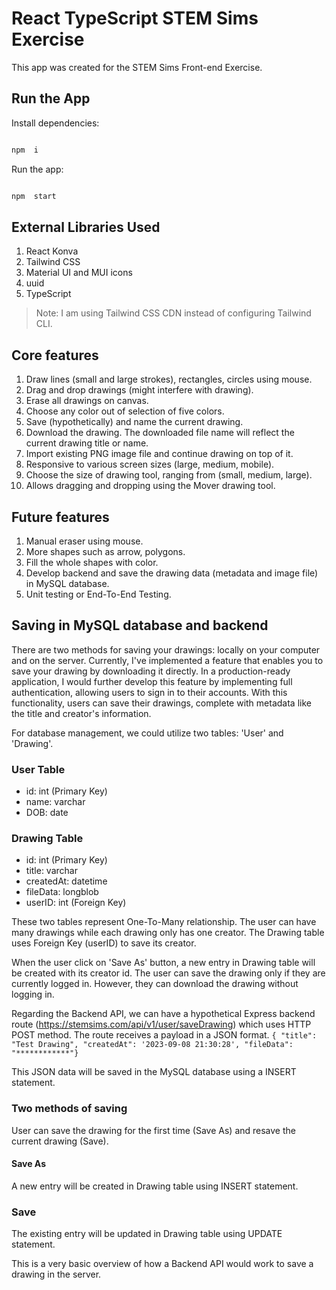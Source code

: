
# React TypeScript STEM Sims Exercise

 This app was created for the STEM Sims Front-end Exercise.

## Run the App

Install dependencies:
```bash

npm  i

```
Run the app:

```bash

npm  start

```
## External Libraries Used

 1. React Konva
 2. Tailwind CSS
 3. Material UI and MUI icons
 4. uuid
 5. TypeScript

> Note: I am using Tailwind CSS CDN instead of configuring Tailwind CLI.

## Core features

 1. Draw lines (small and large strokes), rectangles, circles using mouse.
 2. Drag and drop drawings (might interfere with drawing).
 2. Erase all drawings on canvas.
 3. Choose any color out of selection of five colors.
 4. Save (hypothetically) and name the current drawing.
 5. Download the drawing. The downloaded file name will reflect the current drawing title or name.
 6. Import existing PNG image file and continue drawing on top of it.
 7. Responsive to various screen sizes (large, medium, mobile).
 8. Choose the size of drawing tool, ranging from (small, medium, large).
 9. Allows dragging and dropping using the Mover drawing tool.

## Future features

 1. Manual eraser using mouse.
 2. More shapes such as arrow, polygons.
 3. Fill the whole shapes with color.
 4. Develop backend and save the drawing data (metadata and image file) in MySQL database.
 5. Unit testing or End-To-End Testing.

## Saving in MySQL database and backend

There are two methods for saving your drawings: locally on your computer and on the server. Currently, I've implemented a feature that enables you to save your drawing by downloading it directly. In a production-ready application, I would further develop this feature by implementing full authentication, allowing users to sign in to their accounts. With this functionality, users can save their drawings, complete with metadata like the title and creator's information.

For database management, we could utilize two tables: 'User' and 'Drawing'.

### User Table

 - id: int (Primary Key)
 - name: varchar
 - DOB: date

### Drawing Table

 - id: int (Primary Key)
 - title: varchar
 - createdAt: datetime
 - fileData: longblob
 - userID: int (Foreign Key)

These two tables represent One-To-Many relationship. The user can have many drawings while each drawing only has one creator. The Drawing table uses Foreign Key (userID) to save its creator. 

When the user click on 'Save As' button, a new entry in Drawing table will be created with its creator id. The user can save the drawing only if they are currently logged in. However, they can download the drawing without logging in.

Regarding the Backend API, we can have a hypothetical Express backend route (https://stemsims.com/api/v1/user/saveDrawing) which uses HTTP POST method. The route receives a payload in a JSON format. ```{ "title": "Test Drawing", "createdAt": '2023-09-08 21:30:28', "fileData": "************"}```

This JSON data will be saved in the MySQL database using a INSERT statement.

### Two methods of saving
User can save the drawing for the first time (Save As) and resave the current drawing (Save).

#### Save As
A new entry will be created in Drawing table using INSERT statement.

### Save
The existing entry will be updated in Drawing table using UPDATE statement. 

This is a very basic overview of how a Backend API would work to save a drawing in the server. 
